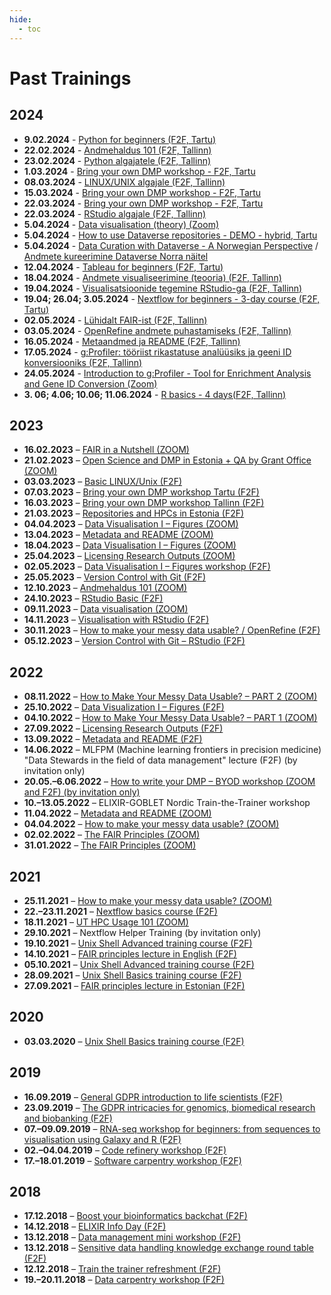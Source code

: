 ```yaml
---
hide:
  - toc
---
```

# Past Trainings

## 2024

* **9.02.2024** - [Python for beginners (F2F, Tartu)](https://elixir.ut.ee/news/2024/01/09/Python_for_beginners_Tartu/)
* **22.02.2024** - [Andmehaldus 101 (F2F, Tallinn)](https://elixir.ut.ee/news/2024/02/01/Andmehaldus_101/)
* **23.02.2024** - [Python algajatele (F2F, Tallinn)](https://elixir.ut.ee/news/2024/02/01/Python_algajatele/)
* **1.03.2024** - [Bring your own DMP workshop - F2F, Tartu](https://elixir.ut.ee/news/2024/02/05/BYO_DMP_2024-03-01/)
* **08.03.2024** - [LINUX/UNIX algajale (F2F, Tallinn)](https://elixir.ut.ee/news/2024/02/01/Unix/)
* **15.03.2024** - [Bring your own DMP workshop - F2F, Tartu](https://elixir.ut.ee/news/2024/02/05/BYO_DMP_2024-03-15/)
* **22.03.2024** - [Bring your own DMP workshop - F2F, Tartu](https://elixir.ut.ee/news/2024/02/05/BYO_DMP_2024-03-22/)
* **22.03.2024** - [RStudio algajale (F2F, Tallinn)](https://elixir.ut.ee/news/2024/02/01/RStudio_algajale/)
* **5.04.2024** - [Data visualisation (theory) (Zoom)](https://elixir.ut.ee/news/2024/02/07/Data_visualisation_theory/)
* **5.04.2024** - [How to use Dataverse repositories - DEMO - hybrid, Tartu](https://elixir.ut.ee/news/2024/03/05/Dataverse_demo/)
* **5.04.2024** - [Data Curation with Dataverse - A Norwegian Perspective](https://elixir.ut.ee/news/2024/03/19/Dataverse_NO_eng/) /  [Andmete kureerimine Dataverse Norra näitel](https://elixir.ut.ee/news/2024/03/19/Dataverse_NO_est/)
* **12.04.2024** - [Tableau for beginners (F2F, Tartu)](https://elixir.ut.ee/news/2024/02/07/Tableau_for_beginners/)
* **18.04.2024** - [Andmete visualiseerimine (teooria) (F2F, Tallinn)](https://elixir.ut.ee/news/2024/02/02/Andmete_visualiseerimine_teooria/)
* **19.04.2024** - [Visualisatsioonide tegemine RStudio-ga (F2F, Tallinn)](https://elixir.ut.ee/news/2024/02/02/Visualisatsioonide_tegemine_RStudio/)
* **19.04; 26.04; 3.05.2024** - [Nextflow for beginners - 3-day course (F2F, Tartu)](https://elixir.ut.ee/news/2024/02/07/Nextflow/)
* **02.05.2024** - [Lühidalt FAIR-ist (F2F, Tallinn)](https://elixir.ut.ee/news/2024/02/02/L%C3%BChidalt_FAIR/)
* **03.05.2024** - [OpenRefine andmete puhastamiseks (F2F, Tallinn)](https://elixir.ut.ee/news/2024/02/02/OpenRefine_andmete_puhastamiseks/)
* **16.05.2024** - [Metaandmed ja README (F2F, Tallinn)](https://elixir.ut.ee/news/2024/02/02/Metadata_README/)
* **17.05.2024** - [g:Profiler: tööriist rikastatuse analüüsiks ja geeni ID konversiooniks (F2F, Tallinn)](https://elixir.ut.ee/news/2024/02/02/g_profiler/)
* **24.05.2024** - [Introduction to g:Profiler - Tool for Enrichment Analysis and Gene ID Conversion (Zoom)](https://elixir.ut.ee/news/2024/02/07/g%3Aprofiler_english/)
* **3. 06; 4.06;  10.06; 11.06.2024** - [R basics - 4 days(F2F, Tallinn)](https://elixir.ut.ee/news/2024/06/03/R_basics_taltech/)

## 2023

* **16.02.2023** – [FAIR in a Nutshell (ZOOM)](https://elixir.ut.ee/node/465)
* **21.02.2023** – [Open Science and DMP in Estonia + QA by Grant Office (ZOOM)](https://elixir.ut.ee/node/468)
* **03.03.2023** – [Basic LINUX/Unix (F2F)](https://elixir.ut.ee/node/477)
* **07.03.2023** – [Bring your own DMP workshop Tartu (F2F)](https://elixir.ut.ee/node/474)
* **16.03.2023** – [Bring your own DMP workshop Tallinn (F2F)](https://elixir.ut.ee/node/474)
* **21.03.2023** – [Repositories and HPCs in Estonia (F2F)](https://elixir.ut.ee/node/471)
* **04.04.2023** – [Data Visualisation I – Figures (ZOOM)](https://elixir.ut.ee/node/480)
* **13.04.2023** – [Metadata and README (ZOOM)](https://elixir.ut.ee/node/483)
* **18.04.2023** – [Data Visualisation I – Figures (ZOOM)](https://elixir.ut.ee/node/494)
* **25.04.2023** – [Licensing Research Outputs (ZOOM)](https://elixir.ut.ee/node/486)
* **02.05.2023** – [Data Visualisation I – Figures workshop (F2F)](https://elixir.ut.ee/node/489)
* **25.05.2023** – [Version Control with Git (F2F)](https://elixir.ut.ee/node/517)
* **12.10.2023** – [Andmehaldus 101 (ZOOM)](https://elixir.ut.ee/node/543)
* **24.10.2023** – [RStudio Basic (F2F)](https://elixir.ut.ee/node/546)
* **09.11.2023** – [Data visualisation (ZOOM)](https://elixir.ut.ee/node/549)
* **14.11.2023** – [Visualisation with RStudio (F2F)](https://elixir.ut.ee/node/552)
* **30.11.2023** – [How to make your messy data usable? / OpenRefine (F2F)](https://elixir.ut.ee/node/555)
* **05.12.2023** – [Version Control with Git – RStudio (F2F)](https://elixir.ut.ee/node/558)

## 2022

* **08.11.2022** – [How to Make Your Messy Data Usable? – PART 2 (ZOOM)](https://elixir.ut.ee/node/456)
* **25.10.2022** – [Data Visualization I – Figures (F2F)](https://elixir.ut.ee/node/452)
* **04.10.2022** – [How to Make Your Messy Data Usable? – PART 1 (ZOOM)](https://elixir.ut.ee/node/456)
* **27.09.2022** – [Licensing Research Outputs (F2F)](https://elixir.ut.ee/node/450)
* **13.09.2022** – [Metadata and README (F2F)](https://elixir.ut.ee/node/448)
* **14.06.2022** – MLFPM (Machine learning frontiers in precision medicine) <br>
  "Data Stewards in the field of data management" lecture (F2F) (by invitation only)
* **20.05.–6.06.2022** – [How to write your DMP – BYOD workshop (ZOOM and F2F) (by invitation only)](https://elixir.ut.ee/node/444)
* **10.–13.05.2022** – ELIXIR-GOBLET Nordic Train-the-Trainer workshop
* **11.04.2022** – [Metadata and README (ZOOM)](https://elixir.ut.ee/node/432)
* **04.04.2022** – [How to make your messy data usable? (ZOOM)](https://elixir.ut.ee/node/432)
* **02.02.2022** – [The FAIR Principles (ZOOM)](https://elixir.ut.ee/node/420)
* **31.01.2022** – [The FAIR Principles (ZOOM)](https://elixir.ut.ee/node/420)

## 2021

* **25.11.2021** – [How to make your messy data usable? (ZOOM)](http://elixir.ut.ee/node/406)
* **22.–23.11.2021** – [Nextflow basics course (F2F)](http://elixir.ut.ee/node/404)
* **18.11.2021** – [UT HPC Usage 101 (ZOOM)](https://elixir.ut.ee/node/408)
* **29.10.2021** – Nextflow Helper Training (by invitation only)
* **19.10.2021** – [Unix Shell Advanced training course (F2F)](https://elixir.ut.ee/node/398)
* **14.10.2021** – [FAIR principles lecture in English (F2F)](https://elixir.ut.ee/node/400)
* **05.10.2021** – [Unix Shell Advanced training course (F2F)](https://elixir.ut.ee/node/398)
* **28.09.2021** – [Unix Shell Basics training course (F2F)](https://elixir.ut.ee/node/398)
* **27.09.2021** – [FAIR principles lecture in Estonian (F2F)](https://elixir.ut.ee/node/400)

## 2020

* **03.03.2020** – [Unix Shell Basics training course (F2F)](https://elixir.ut.ee/node/328)

## 2019

* **16.09.2019** – [General GDPR introduction to life scientists (F2F)](https://elixir.ut.ee/node/262)
* **23.09.2019** – [The GDPR intricacies for genomics, biomedical research and biobanking (F2F)](https://elixir.ut.ee/node/262)
* **07.–09.09.2019** – [RNA-seq workshop for beginners: from sequences to visualisation using Galaxy and R (F2F)](https://elixir.ut.ee/node/269)
* **02.–04.04.2019** – [Code refinery workshop (F2F)](https://elixir.ut.ee/node/211)
* **17.–18.01.2019** – [Software carpentry workshop (F2F)](https://elixir.ut.ee/node/190)

## 2018

* **17.12.2018** – [Boost your bioinformatics backchat (F2F)](https://elixir.ut.ee/node/187)
* **14.12.2018** – [ELIXIR Info Day (F2F)](https://elixir.ut.ee/node/178)
* **13.12.2018** – [Data management mini workshop (F2F)](https://elixir.ut.ee/node/184)
* **13.12.2018** – [Sensitive data handling knowledge exchange round table (F2F)](https://elixir.ut.ee/node/199)
* **12.12.2018** – [Train the trainer refreshment (F2F)](https://elixir.ut.ee/node/193)
* **19.–20.11.2018** – [Data carpentry workshop (F2F)](https://elixir.ut.ee/2018-datacarpentry)
